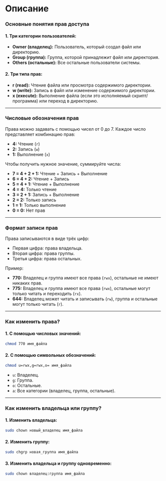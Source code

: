 # Описание

### **Основные понятия прав доступа**

#### 1. **Три категории пользователей:**
- **Owner (владелец):** Пользователь, который создал файл или директорию.
- **Group (группа):** Группа, которой принадлежит файл или директория.
- **Others (остальные):** Все остальные пользователи системы.

#### 2. **Три типа прав:**
- **r (read):** Чтение файла или просмотра содержимого директории.
- **w (write):** Запись в файл или изменение содержимого директории.
- **x (execute):** Выполнение файла (если это исполняемый скрипт/программа) или переход в директорию.
---
### **Числовые обозначения прав**

Права можно задавать с помощью чисел от 0 до 7. Каждое число представляет комбинацию прав:
- **4:** Чтение (`r`)
- **2:** Запись (`w`)
- **1:** Выполнение (`x`)

Чтобы получить нужное значение, суммируйте числа:
- **7 = 4 + 2 + 1:** Чтение + Запись + Выполнение
- **6 = 4 + 2:** Чтение + Запись
- **5 = 4 + 1:** Чтение + Выполнение
- **4 = 4:** Только чтение
- **3 = 2 + 1:** Запись + Выполнение
- **2 = 2:** Только запись
- **1 = 1:** Только выполнение
- **0 = 0:** Нет прав
---
### **Формат записи прав**

Права записываются в виде трёх цифр:
- Первая цифра: права владельца.
- Вторая цифра: права группы.
- Третья цифра: права остальных.

Пример:
- **770:** Владелец и группа имеют все права (`rwx`), остальные не имеют никаких прав.
- **775:** Владелец и группа имеют все права (`rwx`), остальные могут только читать и переходить (`rx`).
- **644:** Владелец может читать и записывать (`rw`), группа и остальные могут только читать (`r`).
---
### Как изменить права?

#### 1. С помощью числовых значений:
```bash
chmod 770 имя_файла
```

#### 2. С помощью символьных обозначений:
```bash
chmod u=rwx,g=rwx,o= имя_файла
```
- `u`: Владелец.
- `g`: Группа.
- `o`: Остальные.
- `a`: Все категории (владелец, группа, остальные).
---
### Как изменить владельца или группу?
#### 1. **Изменить владельца:**
```bash
sudo chown новый_владелец имя_файла
```

#### 2. **Изменить группу:**
```bash
sudo chgrp новая_группа имя_файла
```

#### 3. **Изменить владельца и группу одновременно:**
```bash
sudo chown владелец:группа имя_файла
```